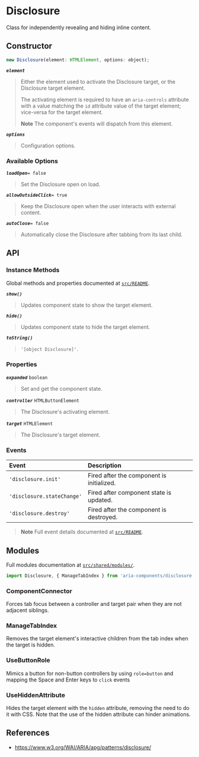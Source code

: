 Disclosure
==========

Class for independently revealing and hiding inline content.

## Constructor

```jsx
new Disclosure(element: HTMLElement, options: object);
```

_**`element`**_  
> Either the element used to activate the Disclosure target, or the Disclosure target element.
> 
> The activating element is required to have an `aria-controls` attribute with a value matching the `id` attribute value of the target element; vice-versa for the target element.
>
> **Note** The component's events will dispatch from this element.

_**`options`**_  
> Configuration options.

### Available Options

_**`loadOpen`**_`= false`  
> Set the Disclosure open on load.

_**`allowOutsideClick`**_`= true`  
> Keep the Disclosure open when the user interacts with external content.

_**`autoClose`**_`= false`  
> Automatically close the Disclosure after tabbing from its last child.

## API

### Instance Methods

Global methods and properties documented at [`src/README`](../).

_**`show()`**_
> Updates component state to show the target element.

_**`hide()`**_
> Updates component state to hide the target element.

_**`toString()`**_  
> `'[object Disclosure]'`.

### Properties

_**`expanded`**_ `boolean`  
> Set and get the component state.

_**`controller`**_ `HTMLButtonElement`  
> The Disclosure's activating element.

_**`target`**_ `HTMLElement`  
> The Disclosure's target element.

### Events

| Event | Description |
|:-----|:----|
| `'disclosure.init'` | Fired after the component is initialized. |
| `'disclosure.stateChange'` | Fired after component state is updated. |
| `'disclosure.destroy'` | Fired after the component is destroyed. |

> **Note** Full event details documented at [`src/README`](../).

## Modules

Full modules documentation at [`src/shared/modules/`](..//shared/modules/).

```jsx
import Disclosure, { ManageTabIndex } from 'aria-components/disclosure';
```

### ComponentConnector

Forces tab focus between a controller and target pair when they are not adjacent siblings.

### ManageTabIndex

Removes the target element's interactive children from the tab index when the 
target is hidden.

### UseButtonRole

Mimics a button for non-button controllers by using `role=button` and mapping the 
Space and Enter keys to `click` events

### UseHiddenAttribute

Hides the target element with the `hidden` attribute, removing the need to do it 
with CSS. Note that the use of the hidden attribute can hinder animations.

## References

- https://www.w3.org/WAI/ARIA/apg/patterns/disclosure/
